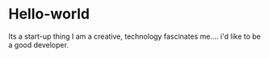 # Hello-world
Its a start-up thing
I am a creative, technology fascinates me.... i'd like to be a good developer.
